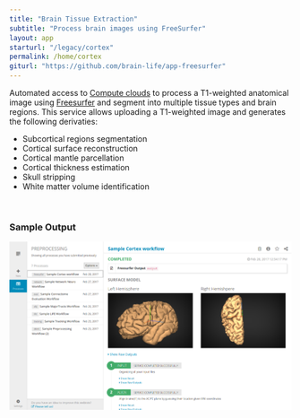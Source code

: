 ```yaml
---
title: "Brain Tissue Extraction"
subtitle: "Process brain images using FreeSurfer"
layout: app
starturl: "/legacy/cortex"
permalink: /home/cortex
giturl: "https://github.com/brain-life/app-freesurfer"
---
```


Automated access to [Compute clouds](https://jetstream-cloud.org) to process a T1-weighted anatomical image using [Freesurfer](https://surfer.nmr.mgh.harvard.edu/) and segment into multiple tissue types and brain regions. This service allows uploading a T1-weighted image and generates the following derivaties:

* Subcortical regions segmentation
* Cortical surface reconstruction
* Cortical mantle parcellation
* Cortical thickness estimation
* Skull stripping
* White matter volume identification

<br>
<h3>Sample Output</h3>
<center>
<img src="/images/screenshots/cortex.png" class="screenshot">
</center>
<br>
